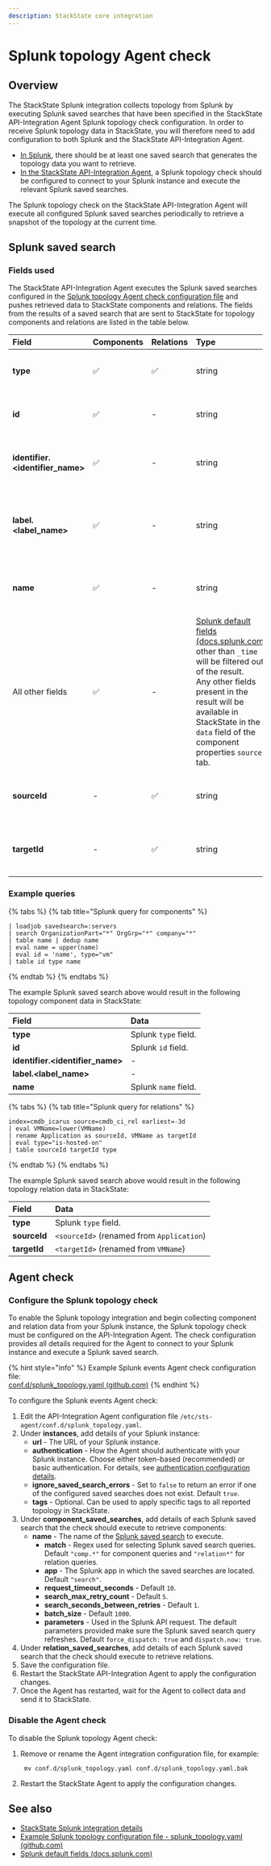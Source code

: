```yaml
---
description: StackState core integration
---
```


# Splunk topology Agent check

## Overview

The StackState Splunk integration collects topology from Splunk by executing Splunk saved searches that have been specified in the StackState API-Integration Agent Splunk topology check configuration. In order to receive Splunk topology data in StackState, you will therefore need to add configuration to both Splunk and the StackState API-Integration Agent.

* [In Splunk](#splunk-saved-search), there should be at least one saved search that generates the topology data you want to retrieve.
* [In the StackState API-Integration Agent](#agent-check), a Splunk topology check should be configured to connect to your Splunk instance and execute the relevant Splunk saved searches.

The Splunk topology check on the StackState API-Integration Agent will execute all configured Splunk saved searches periodically to retrieve a snapshot of the topology at the current time.

## Splunk saved search

### Fields used

The StackState API-Integration Agent executes the Splunk saved searches configured in the [Splunk topology Agent check configuration file](#agent-check) and pushes retrieved data to StackState components and relations. The fields from the results of a saved search that are sent to StackState for topology components and relations are listed in the table below.

| Field | Components | Relations | Type | Description |
| :--- | :--- | :--- | :--- | :--- |
| **type** | ✅ | ✅ | string | Required, The type of component or relation.  |
| **id** | ✅ | - | string | Required. The unique identifier for the component.  |
| **identifier.&lt;identifier\_name&gt;**  | ✅ | - | string | Optional. The value will be included as identifier of the component. |
| **label.&lt;label\_name&gt;** | ✅ | - | string | Optional. The value will be added as a label on the component in the format `label_name:value` |
| **name** | ✅ | - | string | Required. The value will be used as the component name. |
| All other fields | ✅ | - | [Splunk default fields \(docs.splunk.com\)](https://docs.splunk.com/Documentation/Splunk/6.5.2/Data/Aboutdefaultfields) other than `_time` will be filtered out of the result.<br />Any other fields present in the result will be available in StackState in the `data` field of the component properties `source` tab. |
| **sourceId** | - | ✅ | string | Required. The ID of the component that is the source of the relation. |
| **targetId** | - | ✅ | string | Required. The ID of the component that is the target of the relation.  |

### Example queries

{% tabs %}
{% tab title="Splunk query for components" %}
```text
| loadjob savedsearch=:servers
| search OrganizationPart="*" OrgGrp="*" company="*"
| table name | dedup name
| eval name = upper(name)
| eval id = 'name', type="vm"
| table id type name
```
{% endtab %}
{% endtabs %}

The example Splunk saved search above would result in the following topology component data in StackState:

| Field | Data |
| :--- | :--- |
| **type** | Splunk `type` field.  |
| **id** | Splunk `id` field. |
| **identifier.&lt;identifier\_name&gt;** | - |
| **label.&lt;label\_name&gt;** | - |
| **name** | Splunk `name` field.|

{% tabs %}
{% tab title="Splunk query for relations" %}
```text
index=cmdb_icarus source=cmdb_ci_rel earliest=-3d
| eval VMName=lower(VMName)
| rename Application as sourceId, VMName as targetId
| eval type="is-hosted-on"
| table sourceId targetId type
```
{% endtab %}
{% endtabs %}

The example Splunk saved search above would result in the following topology relation data in StackState:

| Field | Data |
| :--- | :--- |
| **type** | Splunk `type` field.  |
| **sourceId** | `<sourceId>` (renamed from `Application`) |
| **targetId** | `<targetId>` (renamed from `VMName`) |

## Agent check

### Configure the Splunk topology check

To enable the Splunk topology integration and begin collecting component and relation data from your Splunk instance, the Splunk topology check must be configured on the API-Integration Agent. The check configuration provides all details required for the Agent to connect to your Splunk instance and execute a Splunk saved search.

{% hint style="info" %}
Example Splunk events Agent check configuration file:<br />[conf.d/splunk_topology.yaml \(github.com\)](https://github.com/StackVista/sts-agent-integrations-core/blob/master/splunk_topology/conf.yaml.example)
{% endhint %}

To configure the Splunk events Agent check:

1. Edit the API-Integration Agent configuration file `/etc/sts-agent/conf.d/splunk_topology.yaml`.
2. Under **instances**, add details of your Splunk instance:
   * **url** - The URL of your Splunk instance.
   * **authentication** - How the Agent should authenticate with your Splunk instance. Choose either token-based (recommended) or basic authentication. For details, see [authentication configuration details](/stackpacks/integrations/splunk/splunk_stackpack.md#authentication).
   * **ignore_saved_search_errors** - Set to `false` to return an error if one of the configured saved searches does not exist. Default `true`.
   * **tags** - Optional. Can be used to apply specific tags to all reported topology in StackState.
3. Under **component_saved_searches**, add details of each Splunk saved search that the check should execute to retrieve components: 
     * **name** - The name of the [Splunk saved search](#splunk-saved-search) to execute.
       * **match** - Regex used for selecting Splunk saved search queries. Default `"comp.*"` for component queries and `"relation*"` for relation queries.
       * **app** - The Splunk app in which the saved searches are located. Default `"search"`.
       * **request_timeout_seconds** - Default `10`.
       * **search_max_retry_count** - Default `5`.
       * **search_seconds_between_retries** - Default `1`.
       * **batch_size** - Default `1000`.
       * **parameters** - Used in the Splunk API request. The default parameters provided make sure the Splunk saved search query refreshes. Default `force_dispatch: true` and `dispatch.now: true`.
4. Under **relation_saved_searches**, add details of each Splunk saved search that the check should execute to retrieve relations.
5. Save the configuration file.
6. Restart the StackState API-Integration Agent to apply the configuration changes.
7. Once the Agent has restarted, wait for the Agent to collect data and send it to StackState.

### Disable the Agent check

To disable the Splunk topology Agent check:

1. Remove or rename the Agent integration configuration file, for example:

   ```text
    mv conf.d/splunk_topology.yaml conf.d/splunk_topology.yaml.bak
   ```

2. Restart the StackState Agent to apply the configuration changes.

## See also

* [StackState Splunk integration details](/stackpacks/integrations/splunk/splunk_stackpack.md)
* [Example Splunk topology configuration file - splunk_topology.yaml \(github.com\)](https://github.com/StackVista/sts-agent-integrations-core/blob/master/splunk_topology/conf.yaml.example)
* [Splunk default fields \(docs.splunk.com\)](https://docs.splunk.com/Documentation/Splunk/6.5.2/Data/Aboutdefaultfields) 
